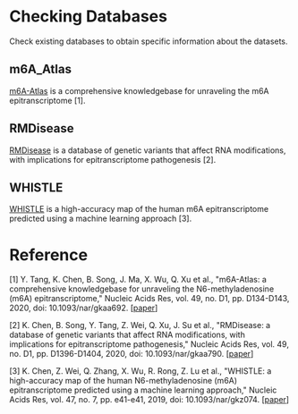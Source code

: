 # Checking Databases

Check existing databases to obtain specific information about the datasets.



## m6A_Atlas

[m6A-Atlas](http://www.xjtlu.edu.cn/biologicalsciences/atlas) is a comprehensive knowledgebase for unraveling the m6A epitranscriptome [1].



## RMDisease

[RMDisease](http://www.xjtlu.edu.cn/biologicalsciences/rmd) is a database of genetic variants that affect RNA modifications, with implications for epitranscriptome pathogenesis [2].



## WHISTLE

[WHISTLE](http://www.xjtlu.edu.cn/biologicalsciences/whistle) is a high-accuracy map of the human m6A epitranscriptome predicted using a machine learning approach [3].



# Reference

[1] Y. Tang, K. Chen, B. Song, J. Ma, X. Wu, Q. Xu et al., "m6A-Atlas: a comprehensive knowledgebase for unraveling the N6-methyladenosine (m6A) epitranscriptome," Nucleic Acids Res, vol. 49, no. D1, pp. D134-D143, 2020, doi: 10.1093/nar/gkaa692. [[paper](https://academic.oup.com/nar/article/49/D1/D134/5895329)]

[2] K. Chen, B. Song, Y. Tang, Z. Wei, Q. Xu, J. Su et al., "RMDisease: a database of genetic variants that affect RNA modifications, with implications for epitranscriptome pathogenesis," Nucleic Acids Res, vol. 49, no. D1, pp. D1396-D1404, 2020, doi: 10.1093/nar/gkaa790. [[paper](https://academic.oup.com/nar/article/49/D1/D1396/5917656)]

[3] K. Chen, Z. Wei, Q. Zhang, X. Wu, R. Rong, Z. Lu et al., "WHISTLE: a high-accuracy map of the human N6-methyladenosine (m6A) epitranscriptome predicted using a machine learning approach," Nucleic Acids Res, vol. 47, no. 7, pp. e41-e41, 2019, doi: 10.1093/nar/gkz074. [[paper](https://academic.oup.com/nar/article/47/7/e41/5319125?login=true)]

